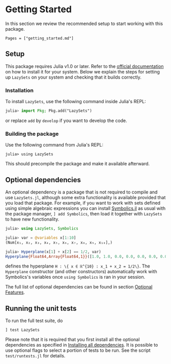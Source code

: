 # Getting Started

In this section we review the recommended setup to start working with this
package.

```@contents
Pages = ["getting_started.md"]
```

## Setup

This package requires Julia v1.0 or later.
Refer to the [official documentation](https://julialang.org/downloads/) on how
to install it for your system.
Below we explain the steps for setting up `LazySets` on your system and checking
that it builds correctly.


### Installation

To install `LazySets`, use the following command inside Julia's REPL:

```julia
julia> import Pkg; Pkg.add("LazySets")
```
or replace `add` by `develop` if you want to develop the code.


### Building the package

Use the following command from Julia's REPL:
```
julia> using LazySets
```
This should precompile the package and make it available afterward.


## Optional dependencies

An optional dependency is a package that is not required to compile and use `LazySets.jl`,
although some extra functionality is available provided that you load that package.
For example, if you want to work with sets defined using simple algebraic expressions you can install
[Symbolics.jl](https://github.com/JuliaSymbolics/Symbolics.jl) as usual with the package manager,
`] add Symbolics`, then load it together with `LazySets` to have new functionality.

```julia
julia> using LazySets, Symbolics

julia> var = @variables x[1:10]
(Num[x₁, x₂, x₃, x₄, x₅, x₆, x₇, x₈, x₉, x₁₀],)

julia> Hyperplane(x[1] + x[2] == 1/2, var)
Hyperplane{Float64,Array{Float64,1}}([1.0, 1.0, 0.0, 0.0, 0.0, 0.0, 0.0, 0.0, 0.0, 0.0], 0.5)
```
defines the hyperplane ``H : \{ x ∈ ℝ^{10} : x_1 + x_2 = 1/2\}``. The `Hyperplane` constructor
(and other constructors) automatically work with Symbolics's variables once `using Symbolics` is ran
in your session.

The full list of optional dependencies can be found in section [Optional Features](@ref).

## Running the unit tests

To run the full test suite, do

```
] test LazySets
```
Please note that it is required that you first install all the optional dependencies as specified in [Installing all dependencies](@ref).
It is possible to use optional flags to select a portion of tests to be run. See the script `test/runtests.jl` for details.
